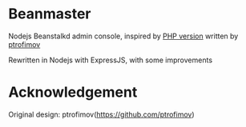 # Beanmaster

Nodejs Beanstalkd admin console, inspired by [PHP version](https://github.com/ptrofimov/beanstalk_console) written by [ptrofimov](https://github.com/ptrofimov)

Rewritten in Nodejs with ExpressJS, with some improvements

# Acknowledgement

Original design: ptrofimov(https://github.com/ptrofimov)